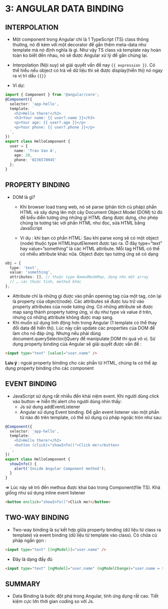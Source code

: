 # 3: ANGULAR DATA BINDING

## INTERPOLATION

- Một component trong Angular chỉ là 1 TypeScript (TS) class thông thường, nó đi kèm với một decorator để gắn thêm meta-data như template mà nó định nghĩa là gì. Như vậy TS class và template này hoàn toàn ko biết đến nhau, nó sẽ được Angular xử lý để gắn chúng lại.
- Interpolation (Nội suy) sẽ giải quyết vấn đề nay `{{ expression }}`. Có thể hiểu nếu object có trả về dữ liệu thì sẽ được display(hiển thị) nó ngay ra vị trí dấu `{{}}`

- Ví dự:

```typescript
import { Component } from '@angular/core';
@Component({
  selector: 'app-hello',
  template: `
    <h2>Hello there!</h2>
    <h3>Your name: {{ user?.name }}</h3>
    <p>Your age: {{ user?.age }}</p>
    <p>Your phone: {{ user?.phone }}</p>
  `,
})
export class HelloComponent {
  user = {
    name: 'Tran Van A',
    age: 28,
    phone: '0236578945'
  };
}
```

## PROPERTY BINDING

- DOM là gì? 
    + Khi browser load trang web, nó sẽ parse (phân tích cú pháp) phần HTML và xây dựng lên một cây Document Object Model (DOM) từ đó để biểu diễn tương ứng những gì HTML đang được dựng, cho phép chúng ta tương tác với phần HTML như đọc, sửa HTML bằng JavaScript
    
    + Ví dụ : khi bạn có phần HTML: Sau khi parse xong sẽ có một object (node) thuộc type HTMLInputElement được tạo ra. Ở đây type=”text” hay value=”something” là các HTML attribute. Mỗi tag HTML có thể có nhiều attribute khác nữa. Object được tạo tương ứng sẽ có dạng

```typescript
obj = {
  type: 'text',
  value: 'something',
  attributes: [], // thuộc type NamedNodeMap, dạng như một array
  // … các thuộc tính, method khác
};
```
- Attribute chỉ là những gì được vào phần opening tag của một tag, còn lại là property của object(node). Các attributes sẽ được lưu trữ vào property attributes của node tương ứng. Có những attribute sẽ được map sang thành property tương ứng, ví dụ như type và value ở trên, nhưng có những attribute không được map sang. 
- Khi muốn sử dụng linh động hơn trong Angular (1 template có thể thay đổi data để hiển thị). Lúc này cần update các properties của DOM để làm cho nó đáp ứng. Nhưng nếu phải dùng document.querySelector/jQuery để manipulate DOM thì quá vô vị. Sử dụng property binding của Angular sẽ giải quyết được vấn đề : 

```html
<input type="text" [value]="user.name" />
```

**Lưu ý** : ngoài property binding cho các phần tử HTML, chúng ta có thể áp dụng property binding cho các component

## EVENT BINDING
- JavaScript sử dụng rất nhiều đến khái niệm event. Khi người dùng click vào button => hiển thị alert cho người dùng nhín thấy:
    + Js sử dung addEventListener
    + Angular sử dụng Event binding. Để gắn event listener vào một phần tử nào đó trên template, có thể sử dụng cú pháp ngoặc tròn như sau:

```typescript
@Component({
  selector: 'app-hello',
  template: `
    <h2>Hello there!</h2>
    <button (click)="showInfo()">Click me!</button>
  `,
})
export class HelloComponent {
  showInfo() {
    alert('Inside Angular Component method');
  }
}
```

=> Lúc này sẽ trỏ đến methoa được khai báo trong Component(file TS). Khá giống như sử dụng inline event listener

```html
<button onclick="showInfo()">Click me!</button>
```

## TWO-WAY BINDING

- Two-way binding là sự kết hợp giữa property binding (dữ liệu từ class ra template) và event binding (dữ liệu từ template vào class). Có chứa cú pháp ngắn gọn :

```html
<input type="text" [(ngModel)]="user.name" />
```

- Đây là dạng đầy đủ

```html
<input type="text" [ngModel]="user.name" (ngModelChange)="user.name = $event" />
```

## SUMMARY

- Data Binding là bước đột phá trong Angular, tính ứng dụng rất cao. Tiết kiệm cực lớn thời gian coding so với Js.